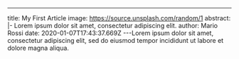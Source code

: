 ---
title: My First Article
image: https://source.unsplash.com/random/1
abstract: |-
  Lorem ipsum dolor sit amet, consectetur adipiscing elit.
author: Mario Rossi
date: 2020-01-07T17:43:37.669Z
---Lorem ipsum dolor sit amet, consectetur adipiscing elit, sed do eiusmod tempor incididunt ut labore et dolore magna aliqua.